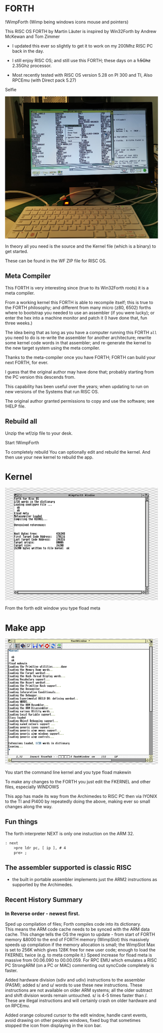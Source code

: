 # FORTH

!WimpForth (Wimp being windows icons mouse and pointers)

This RISC OS FORTH by Martin Läuter is inspired by Win32Forth by Andrew McKewan and Tom Zimmer

- I updated this ever so slightly to get it to work on my 200Mhz RISC PC back in the day.

- I still enjoy RISC OS; and still use this FORTH; these days on a ~~1.5Ghz~~ 2.35Ghz processor. 

- Most recently tested with RISC OS version 5.28 on PI 300 and TI, Also RPCEmu (with Direct pack 5.27)



Selfie 

![selfie](WimpForth.jpg)

In theory all you need is the source and the Kernel file (which is a binary) to get started.

These can be found in the WF ZIP file for RISC OS.

## Meta Compiler

This FORTH is very interesting since (true to its Win32Forth roots) it is a meta compiler.

From a working kernel this FORTH is able to recompile itself; this is true to the FORTH philosophy; 
and different from many micro (z80, 6502) forths where to bootstrap you needed to use an assembler (if you were lucky); 
or enter the hex into a machine monitor and patch it (I have done that, fun three weeks.)

The idea being  that as long as you have a computer running this FORTH `all` you need to do is re-write the assembler for another architecture; rewrite some kernel code words in that assembler; and re-generate the kernel to the new target system using the meta compiler.

Thanks to the meta-compiler once you have FORTH; FORTH can build your next FORTH, for ever.

I guess that the original author may have done that; probably starting from the PC version this descends from.

This capability has been useful over the years; when updating to run on new versions of the Systems that run RISC OS.

The original author granted permissions to copy and use the software; see !HELP file.


## Rebuild all

Unzip the wf/zip file to your desk.

Start !WimpForth

To completely rebuild 
You can optionally edit and rebuild the kernel.
And then use your new kernel to rebuild the app.

# Kernel

![kernel](step1.jpeg)

From the forth edit window you type fload meta

# Make app

![app](step2.jpeg)

You start the command line kernel and you type fload makewin


To make any changes to the FORTH you just edit the FKERNEL and other files, especially WINDOWS

This app has made its way from the Archimedes to RISC PC then via IYONIX to the TI and PI400 by repeatedly doing the above, making ever so small changes along the way.


## Fun things

The forth interpreter NEXT is only one instuction on the ARM 32.

```FORTH
: next
    >pre ldr pc, [ ip ], # 4
    pre> ;
```


## The assembler supported is classic RISC 

- the built in portable assembler implements just the ARM2 instructions as supported by the Archimedes.  

## Recent History Summary


### In Reverse order - newest first.


Sped up compilation of files; Forth compiles code into its dictionary.  
This means the ARM code cache needs to be synced with the ARM data cache.
This change tells the OS the region to update - from start of FORTH memory &8000 to the end of FORTH memory (WimpSlot) this massively speeds up compilation if the memory allocation is small; the WimpSlot Max is set to 256K which gives 128K free for new user code; enough to load the FKERNEL twice (e.g. to meta compile it.)  Speed increase for fload meta is massive from 00.06.090 to 00.00.059.
For RPC EMU which emulates a RISC PC StrongARM (on a PC or MAC) commenting out syncCode completely is faster. 


Added hardware division (sdiv and udiv) instructions to the assembler (PASM); added s/ and u/ words to use these new instructions.
These instructions are not available on older ARM systems; all the older subtract and shift division words remain untouched.
s/ is 4-5 times faster than /.
These are illegal instructions and will certainly crash on older hardware and on RPCEmu.



Added orange coloured cursor to the edit window, handle caret events, avoid drawing on other peoples windows, fixed bug that sometimes stopped the icon from displaying in the icon bar.








